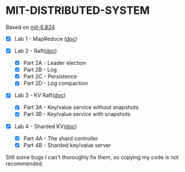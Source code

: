# MIT-DISTRIBUTED-SYSTEM

Based on [mit-6.824](https://pdos.csail.mit.edu/6.824/schedule.html)

- [x] Lab 1 - MapReduce ([doc](./docs/lab1-mapreduce.md))
- [x] Lab 2 - Raft([doc](./docs/lab2-raft.md))

  - [x] Part 2A - Leader election
  - [x] Part 2B - Log
  - [x] Part 2C - Persistence
  - [x] Part 2D - Log compaction
- [x] Lab 3 - KV Raft([doc](./docs/lab3-kvraft.md))

  - [x] Part 3A - Key/value service without snapshots
  - [x] Part 3B - Key/value service with snapshots
- [x] Lab 4 - Sharded KV([doc](./docs/lab4-shardedkv.md))
  - [x] Part 4A - The shard controller
  - [x] Part 4B - Sharded key/value server

Still some bugs I can't thoroughly fix them, so copying my code is not recommended. 